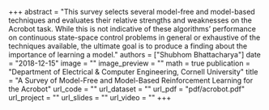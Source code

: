 +++
abstract = "This survey selects several model-free and model-based techniques and evaluates their relative strengths and weaknesses on the Acrobot task. While this is not indicative of these algorithms’ performance on continuous state-space control problems in general or exhaustive of the techniques available, the ultimate goal is to produce a finding about the importance of learning a model."
authors = ["Shubhom Bhattacharya"]
date = "2018-12-15"
image = ""
image_preview = ""
math = true
publication = "Department of Electrical & Computer Engineering, Cornell University"
title = "A Survey of Model-Free and Model-Based Reinforcement Learning for the Acrobot"
url_code = ""
url_dataset = ""
url_pdf = "pdf/acrobot.pdf"
url_project = ""
url_slides = ""
url_video = ""
+++
